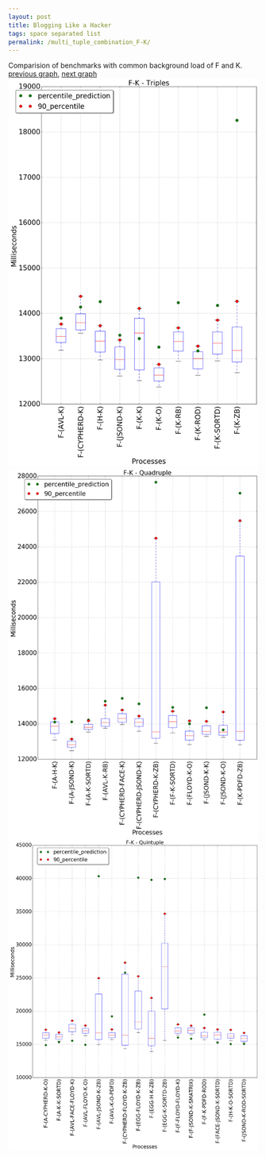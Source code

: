 ```yaml
---
layout: post
title: Blogging Like a Hacker
tags: space separated list
permalink: /multi_tuple_combination_F-K/
---
```


Comparision of benchmarks with common background load of F and K.
[previous graph](../multi_tuple_combination_F-JSOND/), [next graph](../multi_tuple_combination_F-O/)
![graph figure](./images/triple/F/F-K_box.png)![graph figure](./images/quadruple/F/F-K_box.png)![graph figure](./images/quintuple/F/F-K_box.png)